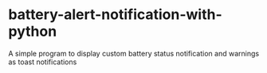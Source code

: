 # battery-alert-notification-with-python
A simple program to display custom battery status notification and warnings as toast notifications
